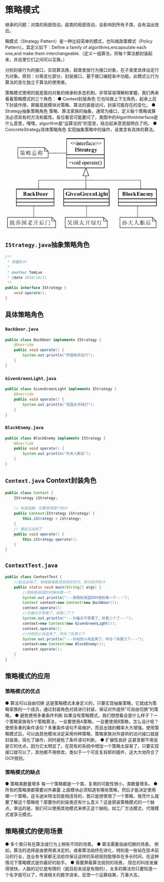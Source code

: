 # 策略模式

继承的问题：对类的局部改动，超类的局部改动，会影响到所有子类，会有溢出效应。

略模式（Strategy Pattern）是一种比较简单的模式，也叫做政策模式（Policy Pattern）。其定义如下：Define a family of algorithms,encapsulate each one,and make them interchangeable.（定义一组算法，将每个算法都封装起来，并且使它们之间可以互换。）

分别封装行为的接口，实现算法族，超类里放行为接口对象，在子类里具体设定行为对象。原则：分离变化部分，封装接口，基于接口编程各中功能。此模式让行为算法的变化独立于算法的使用者。

策略模式使用的就是面向对象的继承和多态机制，非常容易理解和掌握，我们再来看看策略模式的三个角色：
● Context封装角色
它也叫做上下文角色，起承上启下封装作用，屏蔽高层模块对策略、算法的直接访问，封装可能存在的变化。
● Strategy抽象策略角色
策略、算法家族的抽象，通常为接口，定义每个策略或算法必须具有的方法和属性。各位看官可能要问了，类图中的AlgorithmInterface是什么意思，嘿嘿，algorithm是“运算法则”的意思，结合起来意思就明白了吧。
● ConcreteStrategy具体策略角色
实现抽象策略中的操作，该类含有具体的算法。

![1570751579298](img/1570751579298.png)

## `IStrategy.java`抽象策略角色

```java
/**
 * 锦囊妙计
 *
 * @author TomLuo
 * @date 2019/10/11
 */
public interface IStrategy {
    void operate();
}
```

##  具体策略角色

### `BackDoor.java`

```java
public class BackDoor implements IStrategy {
    @Override
    public void operate() {
        System.out.println("乔国老开后门");
    }
}
```

### `GivenGreenLight.java`

```java
public class GivenGreenLight implements IStrategy {
    @Override
    public void operate() {
        System.out.println("吴国太开绿灯");
    }
}
```

### `BlockEnemy.java`

```java
public class BlockEnemy implements IStrategy {
    @Override
    public void operate() {
        System.out.println("孙夫人断后");
    }
}
```

## `Context.java` Context封装角色

```java
public class Context {
    IStrategy iStrategy;

    // 构造函数，你要使用那个妙计
    public Context(IStrategy iStrategy) {
        this.iStrategy = iStrategy;
    }
    // 看赵云出招了
    public void operate() {
        this.iStrategy.operate();
    }
}
```

## `ContextTest.java`

```java
public class ContextTest {
    //赵云出场了，他根据诸葛亮给他的交代，依次拆开妙计
    public static void main(String[] args) {
        //刚刚到吴国的时候拆第一个
        System.out.println("---刚刚到吴国的时候拆第一个---");
        Context context=new Context(new BackDoor());
        context.operate();
        //刘备乐不思蜀了，拆第二个了
        System.out.println("---刘备乐不思蜀了，拆第二个了---");
        context=new Context(new GivenGreenLight());
        context.operate();
        //孙权的小兵追来了，咋办？拆第三个
        System.out.println("---孙权的小兵追来了，咋办？拆第三个---");
        context=new Context(new BlockEnemy());
        context.operate();
    }
}
```

## 策略模式的应用

### 策略模式的优点
● 算法可以自由切换
这是策略模式本身定义的，只要实现抽象策略，它就成为策略家族的一个成员，通过封装角色对其进行封装，保证对外提供“可自由切换”的策略。
● 避免使用多重条件判断
如果没有策略模式，我们想想看会是什么样子？一个策略家族有5个策略算法，一会要使用A策略，一会要使用B策略，怎么设计呢？使用多重的条件语句？多重条件语句不易维护，而且出错的概率大大增强。使用策略模式后，可以由其他模块决定采用何种策略，策略家族对外提供的访问接口就是封装类，简化了操作，同时避免了条件语句判断。
● 扩展性良好
这甚至都不用说是它的优点，因为它太明显了。在现有的系统中增加一个策略太容易了，只要实现接口就可以了，其他都不用修改，类似于一个可反复拆卸的插件，这大大地符合了OCP原则。

### 策略模式的缺点
● 策略类数量增多
每一个策略都是一个类，复用的可能性很小，类数量增多。
● 所有的策略类都需要对外暴露
上层模块必须知道有哪些策略，然后才能决定使用哪一个策略，这与迪米特法则是相违背的，我只是想使用了一个策略，我凭什么就要了解这个策略呢？那要你的封装类还有什么意义？这是原装策略模式的一个缺点，幸运的是，我们可以使用其他模式来修正这个缺陷，如工厂方法模式、代理模式或享元模式。

## 策略模式的使用场景

● 多个类只有在算法或行为上稍有不同的场景。
● 算法需要自由切换的场景。
例如，算法的选择是由使用者决定的，或者算法始终在进化，特别是一些站在技术前沿的行业，连业务专家都无法给你保证这样的系统规则能够存在多长时间，在这种情况下策略模式是你最好的助手。
● 需要屏蔽算法规则的场景。
现在的科技发展得很快，人脑的记忆是有限的（就目前来说是有限的），太多的算法你只要知道一个名字就可以了，传递相关的数字进来，反馈一个运算结果，万事大吉。

